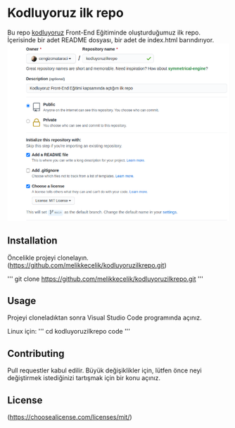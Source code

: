 # Kodluyoruz ilk repo
Bu repo [kodluyoruz](https://www.kodluyoruz.org/) Front-End Eğitiminde oluşturduğumuz ilk repo. İçerisinde bir adet README dosyası, bir adet de index.html barındırıyor.
![](https://raw.githubusercontent.com/Kodluyoruz/taskforce/main/git/odev1/figures/github.png)

## Installation
Öncelikle projeyi clonelayın. (https://github.com/melikkecelik/kodluyoruzilkrepo.git)

'''
git clone https://github.com/melikkecelik/kodluyoruzilkrepo.git
'''

## Usage
Projeyi cloneladıktan sonra Visual Studio Code programında açınız.

Linux için:
'''
cd kodluyoruzilkrepo
code
'''

## Contributing
Pull requestler kabul edilir. Büyük değişiklikler için, lütfen önce neyi değiştirmek istediğinizi tartışmak için bir konu açınız.

## License
(https://choosealicense.com/licenses/mit/)
